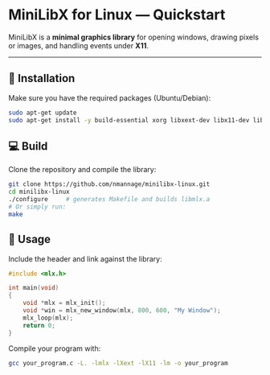 # MiniLibX for Linux — Quickstart

MiniLibX is a **minimal graphics library** for opening windows, drawing pixels or images, and handling events under **X11**.

---

## 🧩 Installation

Make sure you have the required packages (Ubuntu/Debian):

```bash
sudo apt-get update
sudo apt-get install -y build-essential xorg libxext-dev libx11-dev libbsd-dev zlib1g-dev
```

## 💻 Build

Clone the repository and compile the library:

```bash
git clone https://github.com/nmannage/minilibx-linux.git
cd minilibx-linux
./configure     # generates Makefile and builds libmlx.a
# Or simply run:
make
```

## 🚀 Usage

Include the header and link against the library:

```c
#include <mlx.h>

int main(void)
{
    void *mlx = mlx_init();
    void *win = mlx_new_window(mlx, 800, 600, "My Window");
    mlx_loop(mlx);
    return 0;
}
```

Compile your program with:

```bash
gcc your_program.c -L. -lmlx -lXext -lX11 -lm -o your_program
```